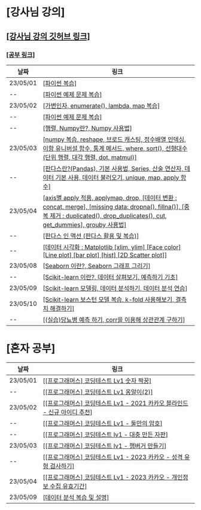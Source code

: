 # [강사님 강의]
## [[강사님 강의 깃허브 링크]](https://github.com/Youngpyoryu/Lecture_Note)
### [[공부 링크]](https://colab.research.google.com/drive/1ui5VjU3VbQ0D6SbgruuEm759wqgNFdWN?usp=sharing#scrollTo=eQ2VaGg1nBXo)
날짜  | 링크
-----|-----
23/05/01 | [[파이썬 복습]](https://colab.research.google.com/drive/1uWCNGjreqA5nJTS1hNPtLL6WC1-MQ8BZ?usp=sharing)
--       | [[파이썬 예제 문제 복습]](https://colab.research.google.com/drive/13mYOoE3zx-RdribVoGDUXtCb1Wo6n2pn?usp=sharing)
23/05/02 | [[가변인자, enumerate(), lambda, map 복습]](https://colab.research.google.com/drive/1LTjACyhi0tK0eGXU1BTlFTH1njYC63bi?usp=sharing)
--      | [[파이썬 예제 문제 복습]](https://colab.research.google.com/drive/1ZbBwUsq7q-cVd_uesOAPWrkBL9ETLb0x?usp=sharing)
--      | [[행렬, Numpy란?, Numpy 사용법]](https://colab.research.google.com/drive/1bi6TQPAIg834Qmu80StrxB7Tr6deqtDP?usp=sharing)
23/05/03 | [[numpy 복습, reshape, 브로드 캐스팅, 정수배열 인덱싱, 이항 유니버설 함수, 통계 메서드, where, sort(), 선형대수(단위 행렬, 대각 행렬, dot, matmul)]](https://colab.research.google.com/drive/1niEGuMLl4A8aatmWFWp4uZOteTxVZQal?usp=sharing)
--       | [[판다스란?(Pandas), 기본 사용법, Series, 산술 연산자, 데이터 기본 사용, 데이터 불러오기, unique, map, apply 함수]](https://colab.research.google.com/drive/1Que7o1zav08vG2DuxwttyOY_N0zQlS3J?usp=sharing)
23/05/04 | [[axis별 apply 적용, applymap, drop, [데이터 변환 : concat, merge], [missing data: dropna(), fillna()], [중복 제거 : duplicated(), drop_duplicates(), cut, get_dummies], grouby 사용법]](https://colab.research.google.com/drive/17jjXzXLQzv6_aILaR_LcoKP2RJxV2n2W?usp=sharing)
--       | [[판다스 인 액션 (판다스 활용 및 복습)]](https://colab.research.google.com/drive/1_pFiDk_8MHodEQp2dyaEzu8_zZwkpf6I?usp=sharing)
--       | [[데이터 시각화 : Matplotlib [xlim, ylim] [Face color] [Line plot] [bar plot] [hist] [2D Scatter plot]]](https://colab.research.google.com/drive/1wxriXzt0yioq4Axs2wkJV_rAq6yjyljP?usp=sharing)
23/05/08 | [[Seaborn 이란?, Seaborn 그래프 그리기]](https://colab.research.google.com/drive/1jC7B2J1VYan_Z1bPLGtuPZKEA0arVkhY?usp=sharing)
--       | [[Scikit-learn 이란?, 데이터 살펴보기, 예측하기 기초]](https://colab.research.google.com/drive/1Gu8CVMlZjZ-hqhcLLrh9MYTd_fGJkr9O?usp=sharing)
23/05/09 | [[Scikit-learn 모델링, 데이터 분석하기, 데이터 분석 연습]](https://colab.research.google.com/drive/1nT_ctCSQZ_K21OSMhPuqDyKRlotIP8rO?usp=sharing)
23/05/10 | [[Scikit-learn 보스턴 모델 복습, k-fold 사용해보기, 결측치 해결하기]](https://colab.research.google.com/drive/1WTPptI6TPVQ4gwSvRz5-kKDFp8bIFcCC?usp=sharing)
--       | [[(실습)당뇨병 예측 하기, corr을 이용해 상관관계 구하기]](https://colab.research.google.com/drive/1d9grz1nBcGHS-6PTaNUMOlY0WhlVgjtx?usp=sharing)


# [혼자 공부]
날짜 | 링크
----|----
23/05/01 | [[[프로그래머스] 코딩테스트 Lv1 숫자 짝꿍]](https://velog.io/@wonjun12/%ED%94%84%EB%A1%9C%EA%B7%B8%EB%9E%98%EB%A8%B8%EC%8A%A4-230428-Python-%EC%BD%94%EB%94%A9%ED%85%8C%EC%8A%A4%ED%8A%B8-Lv1-%EC%88%AB%EC%9E%90-%EC%A7%9D%EA%BF%8D)
--       | [[[프로그래머스] 코딩테스트 Lv1 옹알이(2)]](https://velog.io/@wonjun12/%ED%94%84%EB%A1%9C%EA%B7%B8%EB%9E%98%EB%A8%B8%EC%8A%A4-230428-Python-%EC%BD%94%EB%94%A9%ED%85%8C%EC%8A%A4%ED%8A%B8-Lv1-%EC%98%B9%EC%95%8C%EC%9D%B42)
23/05/02 | [[[프로그래머스] 코딩테스트 Lv1 - 2021 카카오 블라인드 - 신규 아이디 추천]](https://velog.io/@wonjun12/%ED%94%84%EB%A1%9C%EA%B7%B8%EB%9E%98%EB%A8%B8%EC%8A%A4-230502-Python-Lv1-2021-%EC%B9%B4%EC%B9%B4%EC%98%A4-%EB%B8%94%EB%9D%BC%EC%9D%B8%EB%93%9C-%EC%8B%A0%EA%B7%9C-%EC%95%84%EC%9D%B4%EB%94%94-%EC%B6%94%EC%B2%9C)
--       | [[[프로그래머스] 코딩테스트 Lv1 - 둘만의 암호]](https://velog.io/@wonjun12/%ED%94%84%EB%A1%9C%EA%B7%B8%EB%9E%98%EB%A8%B8%EC%8A%A4-230502-Python-%EC%BD%94%EB%94%A9%ED%85%8C%EC%8A%A4%ED%8A%B8-Lv1-%EB%91%98%EB%A7%8C%EC%9D%98-%EC%95%94%ED%98%B8)
--       | [[[프로그래머스] 코딩테스트 lv1 - 대충 만든 자판]](https://velog.io/@wonjun12/%ED%94%84%EB%A1%9C%EA%B7%B8%EB%9E%98%EB%A8%B8%EC%8A%A4-230502-Python-%EC%BD%94%EB%94%A9%ED%85%8C%EC%8A%A4%ED%8A%B8-Lv1-%EB%8C%80%EC%B6%A9-%EB%A7%8C%EB%93%A0-%EC%9E%90%ED%8C%90)
23/05/03 | [[[프로그래머스] 코딩테스트 lv1 - 햄버거 만들기]](https://velog.io/@wonjun12/%ED%94%84%EB%A1%9C%EA%B7%B8%EB%9E%98%EB%A8%B8%EC%8A%A4-230503-Python-%EC%BD%94%EB%94%A9%ED%85%8C%EC%8A%A4%ED%8A%B8-Lv1-%ED%96%84%EB%B2%84%EA%B1%B0-%EB%A7%8C%EB%93%A4%EA%B8%B0-qjbciceh)
--       | [[[프로그래머스] 코딩테스트 Lv1 - 2023 카카오 - 성격 유형 검사하기]](https://velog.io/@wonjun12/%ED%94%84%EB%A1%9C%EA%B7%B8%EB%9E%98%EB%A8%B8%EC%8A%A4-230503-Python-%EC%BD%94%EB%94%A9%ED%85%8C%EC%8A%A4%ED%8A%B8-Lv1-2023-%EC%B9%B4%EC%B9%B4%EC%98%A4-%EC%84%B1%EA%B2%A9-%EC%9C%A0%ED%98%95-%EA%B2%80%EC%82%AC%ED%95%98%EA%B8%B0)
23/05/04 | [[[프로그래머스] 코딩테스트 Lv1 - 2023 카카오 - 개인정보 수집 유효기간]](https://velog.io/@wonjun12/%ED%94%84%EB%A1%9C%EA%B7%B8%EB%9E%98%EB%A8%B8%EC%8A%A4-230504-Python-%EC%BD%94%EB%94%A9%ED%85%8C%EC%8A%A4%ED%8A%B8-Lv1-2023-%EC%B9%B4%EC%B9%B4%EC%98%A4-%EA%B0%9C%EC%9D%B8-%EC%A0%95%EB%B3%B4-%EC%88%98%EC%A7%91-%EC%9C%A0%ED%9A%A8%EA%B8%B0%EA%B0%84)
23/05/09 | [[데이터 분석 복습 및 설명]](https://colab.research.google.com/drive/1MBx2_UPGpuWoETw5pBAvqw1FzA4sP6Ou?usp=sharing)